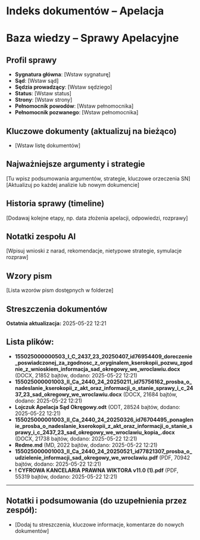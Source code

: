 # Indeks dokumentów – Apelacja
# Baza wiedzy – Sprawy Apelacyjne

## Profil sprawy
- **Sygnatura główna**: [Wstaw sygnaturę]
- **Sąd**: [Wstaw sąd]
- **Sędzia prowadzący**: [Wstaw sędziego]
- **Status**: [Wstaw status]
- **Strony**: [Wstaw strony]
- **Pełnomocnik powodów**: [Wstaw pełnomocnika]
- **Pełnomocnik pozwanego**: [Wstaw pełnomocnika]

## Kluczowe dokumenty (aktualizuj na bieżąco)
- [Wstaw listę dokumentów]

## Najważniejsze argumenty i strategie
[Tu wpisz podsumowania argumentów, strategie, kluczowe orzeczenia SN]
[Aktualizuj po każdej analizie lub nowym dokumencie]

## Historia sprawy (timeline)
[Dodawaj kolejne etapy, np. data złożenia apelacji, odpowiedzi, rozprawy]

## Notatki zespołu AI
[Wpisuj wnioski z narad, rekomendacje, nietypowe strategie, symulacje rozpraw]

## Wzory pism
[Lista wzorów pism dostępnych w folderze]

## Streszczenia dokumentów
<!-- Tutaj będą automatycznie dodawane streszczenia przez GitHub Actions -->

**Ostatnia aktualizacja:** 2025-05-22 12:21

## Lista plików:

- **155025000000503_I_C_2437_23_20250407_id76954409_doreczenie_poswiadczonej_za_zgodnosc_z_oryginalem_kserokopii_pozwu_zgodnie_z_wnioskiem_informacja_sad_okregowy_we_wroclawiu.docx** (DOCX, 21852 bajtów, dodano: 2025-05-22 12:21)
- **155025000001003_II_Ca_2440_24_20250211_id75756162_prosba_o_nadeslanie_kserokopii_z_akt_oraz_informacji_o_stanie_sprawy_i_c_2437_23_sad_okregowy_we_wroclawiu.docx** (DOCX, 21684 bajtów, dodano: 2025-05-22 12:21)
- **Lojczuk Apelacja Sąd Okręgowy.odt** (ODT, 28524 bajtów, dodano: 2025-05-22 12:21)
- **155025000001003_II_Ca_2440_24_20250326_id76704495_ponaglenie_prosba_o_nadeslanie_kserokopii_z_akt_oraz_informacji_o_stanie_sprawy_i_c_2437_23_sad_okregowy_we_wroclawiu_kopia_.docx** (DOCX, 21738 bajtów, dodano: 2025-05-22 12:21)
- **Redme.md** (MD, 2022 bajtów, dodano: 2025-05-22 12:21)
- **155025000001003_II_Ca_2440_24_20250521_id77821307_prosba_o_udzielenie_informacji_sad_okregowy_we_wroclawiu.pdf** (PDF, 70942 bajtów, dodano: 2025-05-22 12:21)
- **! CYFROWA KANCELARIA PRAWNA WIKTORA  v11.0 (1).pdf** (PDF, 55319 bajtów, dodano: 2025-05-22 12:21)

---
## Notatki i podsumowania (do uzupełnienia przez zespół):

- [Dodaj tu streszczenia, kluczowe informacje, komentarze do nowych dokumentów]
